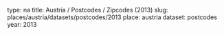 type: na
title: Austria / Postcodes / Zipcodes (2013)
slug: places/austria/datasets/postcodes/2013
place: austria
dataset: postcodes
year: 2013

